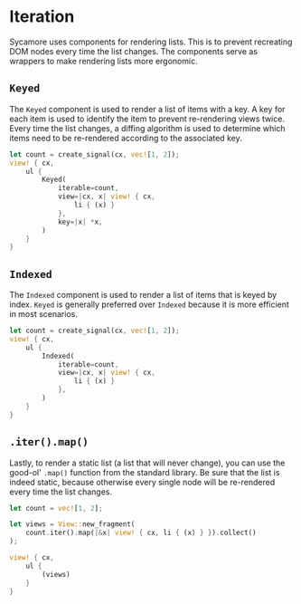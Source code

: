 # Iteration

Sycamore uses components for rendering lists. This is to prevent recreating DOM nodes every time the
list changes. The components serve as wrappers to make rendering lists more ergonomic.

## `Keyed`

The `Keyed` component is used to render a list of items with a key. A key for each item is used to
identify the item to prevent re-rendering views twice. Every time the list changes, a diffing
algorithm is used to determine which items need to be re-rendered according to the associated key.

```rust
let count = create_signal(cx, vec![1, 2]);
view! { cx,
    ul {
        Keyed(
            iterable=count,
            view=|cx, x| view! { cx,
                li { (x) }
            },
            key=|x| *x,
        )
    }
}
```

## `Indexed`

The `Indexed` component is used to render a list of items that is keyed by index. `Keyed` is
generally preferred over `Indexed` because it is more efficient in most scenarios.

```rust
let count = create_signal(cx, vec![1, 2]);
view! { cx,
    ul {
        Indexed(
            iterable=count,
            view=|cx, x| view! { cx,
                li { (x) }
            },
        )
    }
}
```

## `.iter().map()`

Lastly, to render a static list (a list that will never change), you can use the good-ol' `.map()`
function from the standard library. Be sure that the list is indeed static, because otherwise every
single node will be re-rendered every time the list changes.

```rust
let count = vec![1, 2];

let views = View::new_fragment(
    count.iter().map(|&x| view! { cx, li { (x) } }).collect()
);

view! { cx,
    ul {
        (views)
    }
}
```
